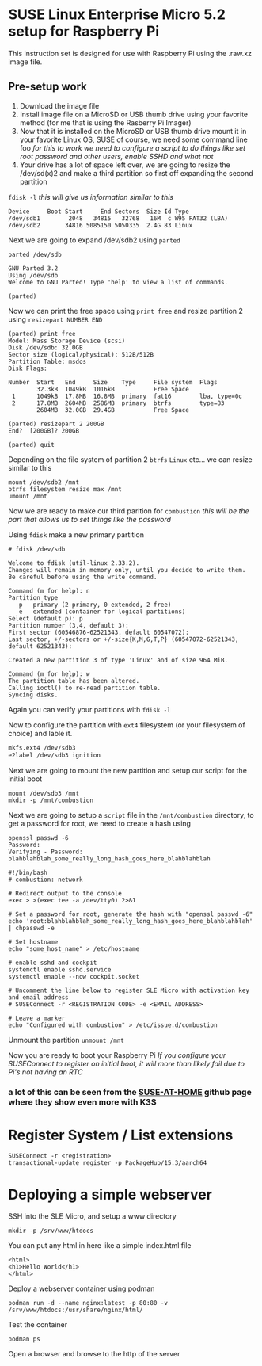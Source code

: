 # SUSE Linux Enterprise Micro 5.2 setup for Raspberry Pi

This instruction set is designed for use with Raspberry Pi using the .raw.xz image file.

## Pre-setup work

1. Download the image file
1. Install image file on a MicroSD or USB thumb drive using your favorite method (for me that is using the Rasberry Pi Imager)
1. Now that it is installed on the MicroSD or USB thumb drive mount it in your favorite Linux OS, SUSE of course, we need some command line foo
*for this to work we need to configure a script to do things like set root password and other users, enable SSHD and what not*
1. Your drive has a lot of space left over, we are going to resize the /dev/sd(x)2 and make a third partition so first off expanding the second
partition

`fdisk -l` *this will give us information similar to this*

```text
Device     Boot Start     End Sectors  Size Id Type
/dev/sdb1        2048   34815   32768   16M  c W95 FAT32 (LBA)
/dev/sdb2       34816 5085150 5050335  2.4G 83 Linux
```

Next we are going to expand /dev/sdb2 using `parted`

`parted /dev/sdb`
```text
GNU Parted 3.2
Using /dev/sdb
Welcome to GNU Parted! Type 'help' to view a list of commands.

(parted)
```

Now we can print the free space using `print free` and resize partition 2 using `resizepart NUMBER END`
```text
(parted) print free
Model: Mass Storage Device (scsi)
Disk /dev/sdb: 32.0GB
Sector size (logical/physical): 512B/512B
Partition Table: msdos
Disk Flags:

Number  Start   End     Size    Type     File system  Flags
        32.3kB  1049kB  1016kB           Free Space
 1      1049kB  17.8MB  16.8MB  primary  fat16        lba, type=0c
 2      17.8MB  2604MB  2586MB  primary  btrfs        type=83
        2604MB  32.0GB  29.4GB           Free Space

(parted) resizepart 2 200GB 
End?  [200GB]? 200GB

(parted) quit
```

Depending on the file system of partition 2 `btrfs` `Linux` etc... we can resize similar to this
```text
mount /dev/sdb2 /mnt
btrfs filesystem resize max /mnt
umount /mnt
```

Now we are ready to make our third parition for `combustion` *this will be the part that allows us to set things like the password*

Using `fdisk` make a new primary partition
```text
# fdisk /dev/sdb

Welcome to fdisk (util-linux 2.33.2).
Changes will remain in memory only, until you decide to write them.
Be careful before using the write command.

Command (m for help): n
Partition type
   p   primary (2 primary, 0 extended, 2 free)
   e   extended (container for logical partitions)
Select (default p): p
Partition number (3,4, default 3):
First sector (60546876-62521343, default 60547072):
Last sector, +/-sectors or +/-size{K,M,G,T,P} (60547072-62521343, default 62521343):

Created a new partition 3 of type 'Linux' and of size 964 MiB.

Command (m for help): w
The partition table has been altered.
Calling ioctl() to re-read partition table.
Syncing disks.
```

Again you can verify your partitions with `fdisk -l`

Now to configure the partition with `ext4` filesystem (or your filesystem of choice) and lable it.

```txt
mkfs.ext4 /dev/sdb3
e2label /dev/sdb3 ignition
```

Next we are going to mount the new partition and setup our script for the initial boot

```text
mount /dev/sdb3 /mnt
mkdir -p /mnt/combustion
```

Next we are going to setup a `script` file in the `/mnt/combustion` directory, to get a password for root, we need to create a hash using

```text
openssl passwd -6
Password:
Verifying - Password:
blahblahblah_some_really_long_hash_goes_here_blahblahblah
```

```text
#!/bin/bash
# combustion: network

# Redirect output to the console
exec > >(exec tee -a /dev/tty0) 2>&1

# Set a password for root, generate the hash with "openssl passwd -6"
echo 'root:blahblahblah_some_really_long_hash_goes_here_blahblahblah' | chpasswd -e

# Set hostname
echo "some_host_name" > /etc/hostname

# enable sshd and cockpit
systemctl enable sshd.service
systemctl enable --now cockpit.socket

# Uncomment the line below to register SLE Micro with activation key and email address
# SUSEConnect -r <REGISTRATION CODE> -e <EMAIL ADDRESS>

# Leave a marker
echo "Configured with combustion" > /etc/issue.d/combustion
```

Unmount the partition
`unmount /mnt`

Now you are ready to boot your Raspberry Pi
*If you configure your SUSEConnect to register on initial boot, it will more than likely fail due to Pi's not having an RTC*

### a lot of this can be seen from the [SUSE-AT-HOME](https://github.com/SUSE/suse-at-home/blob/main/install/Install-Slemicro-K3S-onRPi.md) github page where they show even more with K3S

# Register System / List extensions
```text
SUSEConnect -r <registration>
transactional-update register -p PackageHub/15.3/aarch64
```

# Deploying a simple webserver
SSH into the SLE Micro, and setup a www directory
```text
mkdir -p /srv/www/htdocs
```
You can put any html in here like a simple index.html file
```text
<html>
<h1>Hello World</h1>
</html>
```

Deploy a webserver container using podman
```text
podman run -d --name nginx:latest -p 80:80 -v /srv/www/htdocs:/usr/share/nginx/html/
```

Test the container
```text
podman ps
```
Open a browser and browse to the http of the server
